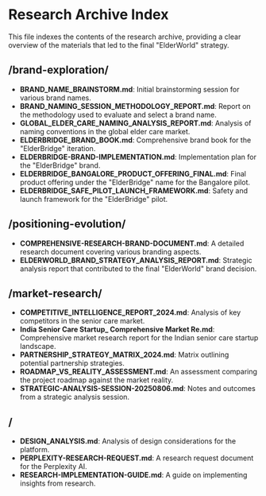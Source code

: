 # Research Archive Index

This file indexes the contents of the research archive, providing a clear overview of the materials that led to the final "ElderWorld" strategy.

## /brand-exploration/
- **BRAND_NAME_BRAINSTORM.md**: Initial brainstorming session for various brand names.
- **BRAND_NAMING_SESSION_METHODOLOGY_REPORT.md**: Report on the methodology used to evaluate and select a brand name.
- **GLOBAL_ELDER_CARE_NAMING_ANALYSIS_REPORT.md**: Analysis of naming conventions in the global elder care market.
- **ELDERBRIDGE_BRAND_BOOK.md**: Comprehensive brand book for the "ElderBridge" iteration.
- **ELDERBRIDGE-BRAND-IMPLEMENTATION.md**: Implementation plan for the "ElderBridge" brand.
- **ELDERBRIDGE_BANGALORE_PRODUCT_OFFERING_FINAL.md**: Final product offering under the "ElderBridge" name for the Bangalore pilot.
- **ELDERBRIDGE_SAFE_PILOT_LAUNCH_FRAMEWORK.md**: Safety and launch framework for the "ElderBridge" pilot.

## /positioning-evolution/
- **COMPREHENSIVE-RESEARCH-BRAND-DOCUMENT.md**: A detailed research document covering various branding aspects.
- **ELDERWORLD_BRAND_STRATEGY_ANALYSIS_REPORT.md**: Strategic analysis report that contributed to the final "ElderWorld" brand decision.

## /market-research/
- **COMPETITIVE_INTELLIGENCE_REPORT_2024.md**: Analysis of key competitors in the senior care market.
- **India Senior Care Startup_ Comprehensive Market Re.md**: Comprehensive market research report for the Indian senior care startup landscape.
- **PARTNERSHIP_STRATEGY_MATRIX_2024.md**: Matrix outlining potential partnership strategies.
- **ROADMAP_VS_REALITY_ASSESSMENT.md**: An assessment comparing the project roadmap against the market reality.
- **STRATEGIC-ANALYSIS-SESSION-20250806.md**: Notes and outcomes from a strategic analysis session.

## /
- **DESIGN_ANALYSIS.md**: Analysis of design considerations for the platform.
- **PERPLEXITY-RESEARCH-REQUEST.md**: A research request document for the Perplexity AI.
- **RESEARCH-IMPLEMENTATION-GUIDE.md**: A guide on implementing insights from research.
